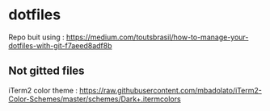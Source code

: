 # dotfiles

Repo buit using : https://medium.com/toutsbrasil/how-to-manage-your-dotfiles-with-git-f7aeed8adf8b

## Not gitted files

iTerm2 color theme : https://raw.githubusercontent.com/mbadolato/iTerm2-Color-Schemes/master/schemes/Dark+.itermcolors
